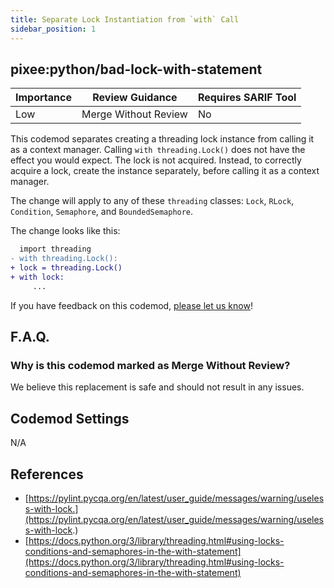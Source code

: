 ```yaml
---
title: Separate Lock Instantiation from `with` Call
sidebar_position: 1
---
```


## pixee:python/bad-lock-with-statement

| Importance | Review Guidance            | Requires SARIF Tool |
|------------|----------------------------|---------------------|
| Low       | Merge Without Review | No                  |

This codemod separates creating a threading lock instance from calling it as a context manager.
Calling `with threading.Lock()` does not have the effect you would expect. The lock is not acquired.
Instead, to correctly acquire a lock, create the instance separately, before calling it as a context manager.

The change will apply to any of these `threading` classes: `Lock`, `RLock`, `Condition`, `Semaphore`, and `BoundedSemaphore`.

The change looks like this:

```diff
  import threading
- with threading.Lock():
+ lock = threading.Lock()
+ with lock:
     ...
```

If you have feedback on this codemod, [please let us know](mailto:feedback@pixee.ai)!

## F.A.Q.

### Why is this codemod marked as Merge Without Review?

We believe this replacement is safe and should not result in any issues.

## Codemod Settings

N/A

## References

* [https://pylint.pycqa.org/en/latest/user_guide/messages/warning/useless-with-lock.](https://pylint.pycqa.org/en/latest/user_guide/messages/warning/useless-with-lock.)
* [https://docs.python.org/3/library/threading.html#using-locks-conditions-and-semaphores-in-the-with-statement](https://docs.python.org/3/library/threading.html#using-locks-conditions-and-semaphores-in-the-with-statement)
